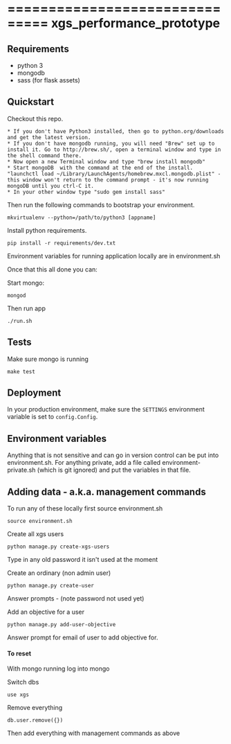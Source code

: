 ===============================
xgs_performance_prototype
===============================


Requirements
------------
- python 3
- mongodb
- sass (for flask assets)

Quickstart
----------

Checkout this repo.

```
* If you don't have Python3 installed, then go to python.org/downloads and get the latest version.
* If you don't have mongodb running, you will need "Brew" set up to install it. Go to http://brew.sh/, open a terminal window and type in the shell command there.
* Now open a new Terminal window and type "brew install mongodb"
* Start mongoDB  with the command at the end of the install. "launchctl load ~/Library/LaunchAgents/homebrew.mxcl.mongodb.plist" - this window won't return to the command prompt - it's now running mongoDB until you ctrl-C it.
* In your other window type "sudo gem install sass"
```

Then run the following commands to bootstrap your environment.

```
mkvirtualenv --python=/path/to/python3 [appname]
```

Install python requirements.
```
pip install -r requirements/dev.txt
```

Environment variables for running application locally are in environment.sh

Once that this all done you can:

Start mongo:
```
mongod
```

Then run app
```
./run.sh
```


Tests
----------

Make sure mongo is running

```
make test
```

Deployment
----------

In your production environment, make sure the ``SETTINGS`` environment variable is set to ``config.Config``.


Environment variables
---------------------

Anything that is not sensitive and can go in version control can be put into
environment.sh. For anything private, add a file called environment-private.sh (which is git ignored) and put the variables in that file.


Adding data - a.k.a. management commands
----------------------------------------

To run any of these locally first source environment.sh

```
source environment.sh
```

Create all xgs users
```
python manage.py create-xgs-users
```
Type in any old password it isn't used at the moment

Create an ordinary (non admin user)
```
python manage.py create-user
```
Answer prompts - (note password not used yet)

Add an objective for a user
```
python manage.py add-user-objective
```
Answer prompt for email of user to add objective for.

#### To reset
With mongo running log into mongo

Switch dbs
```
use xgs
```
Remove everything
```
db.user.remove({})
```
Then add everything with management commands as above

